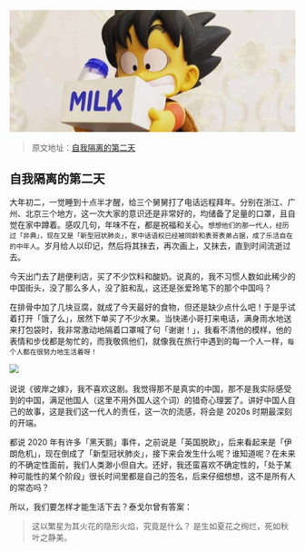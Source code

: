 
![](../images/ebooksplan/ebooksplan-4.jpeg)

> 原文地址：[自我隔离的第二天](https://mp.weixin.qq.com/s/lL_SHESgBdSNVDlCBBWf4A)

## 自我隔离的第二天

大年初二，一觉睡到十点半才醒，给三个舅舅打了电话远程拜年。分别在浙江、广州、北京三个地方，这一次大家的意识还是非常好的，均储备了足量的口罩，且自觉在家中蹲着。感叹几句，年味不在，都是祝福和关心。`想想他们的那一代人，经历过「非典」，现在又是「新型冠状肺炎」，家中话语权已经被同龄和表哥表弟占据，成了乐活自在的中年人`。岁月给人以印记，然后将其抹去，再次画上，又抹去，直到时间流逝过去。


今天出门去了趟便利店，买了不少饮料和酸奶。说真的，我不习惯人数如此稀少的中国街头，没了那么多人，没了脏和乱，这还是张爱玲笔下的那个中国吗？



在排骨中加了几块豆腐，就成了今天最好的食物，但还是缺少点什么吧！于是乎试着打开「饿了么」，居然下单买了不少水果。当快递小哥打来电话，满身雨水地送来打包袋时，我非常激动地隔着口罩喊了句「谢谢！」，我看不清他的模样，他的表情和步伐都是匆忙的，而我敬佩他们，就像我在旅行中遇到的每一个人一样，`每个人都在很努力地生活着呀！`


![](../images/ebooksplan/ebooksplan/ebooksplan-5.jpeg)


说说《彼岸之嫁》，我不喜欢这剧。我觉得那不是真实的中国，那不是我实际感受到的中国，满足他国人（这里不用外国人这个词）的猎奇心理罢了。讲好中国人自己的故事，这是我们这一代人的责任，这一次的流感，将会是 2020s 时期最深刻的开端。



都说 2020 年有许多「黑天鹅」事件，之前说是「英国脱欧」，后来看起来是「伊朗危机」，现在倒成了「新型冠状肺炎」，接下来会发生什么呢？谁知道呢？在未来的不确定性面前，我们人类渺小但自大。还好，我还蛮喜欢不确定性的，「处于某种可能性的某个阶段」很长时间里都是自己的签名，后来仔细想想，这不是所有人的常态吗？


所以，我们要怎样才能生活下去？泰戈尔曾有答案：


>这以繁星为其火花的隐形火焰，究竟是什么？
>是生如夏花之绚烂，死如秋叶之静美。
